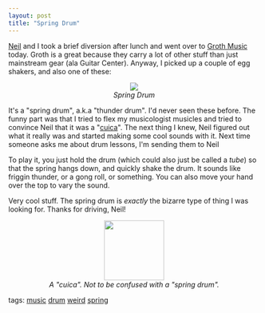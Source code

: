 ```yaml
---
layout: post
title: "Spring Drum"
---
```


<p><a href="http://justaddcode.com/blog" target="_blank">Neil</a> and I took a brief diversion after lunch and went over to <a href="http://www.grothmusic.com/" target="_blank">Groth Music</a> today.  Groth is a great because they carry a lot of other stuff than just mainstream gear (ala Guitar Center).  Anyway, I picked up a couple of egg shakers, and also one of these:</p>
  
<p style="text-align: center;"><img src="http://www.remo.com/photo/catalog/6/24/629/big.jpg" /><br /><em>Spring Drum </em></p>
  
<p>It's a "spring drum", a.k.a "thunder drum".  I'd never seen these before.  The funny part was that I tried to flex my musicologist musicles and tried to convince Neil that it was a "<a href="http://en.wikipedia.org/wiki/Cuica" target="_blank">cuica</a>".  The next thing I knew, Neil figured out what it really was and started making some cool sounds with it.  Next time someone asks me about drum lessons, I'm sending them to Neil</p>
  
<p>To play it, you just hold the drum (which could also just be called a <em>tube</em>) so that the spring hangs down, and quickly shake the drum.  It sounds like friggin thunder, or a gong roll, or something.  You can also move your hand over the top to vary the sound.</p>
  
<p>Very cool stuff.  The spring drum is <em>exactly</em> the bizarre type of thing I was looking for.  Thanks for driving, Neil!</p>
  
<p style="text-align: center;"><img width="120" src="http://upload.wikimedia.org/wikipedia/commons/a/a5/Cuica_ArM.jpg" /><br /><em>A "cuica".  Not to be confused with a "spring drum".</em></p>
  
<p class="tags"> tags: <a href="http://technorati.com/tags/music" target="_blank" rel="tag">music</a> <a href="http://technorati.com/tags/drum" target="_blank" rel="tag">drum</a> <a href="http://technorati.com/tags/weird" target="_blank" rel="tag">weird</a> <a href="http://technorati.com/tags/spring" target="_blank" rel="tag">spring</a>  </p>
 
